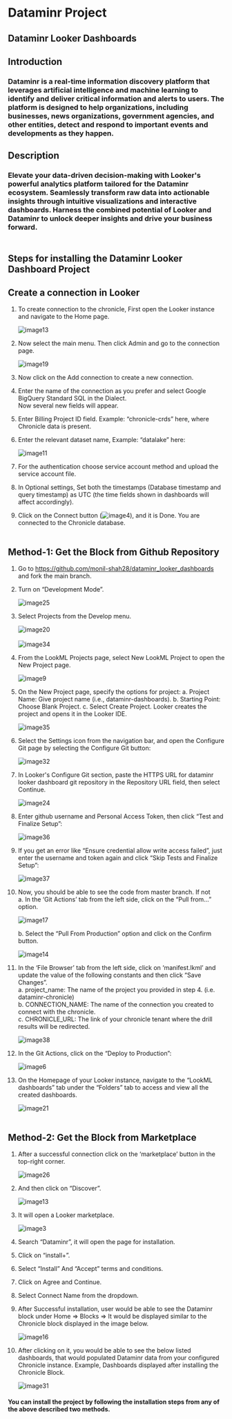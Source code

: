 # Dataminr Project
## Dataminr Looker Dashboards

## Introduction

### Dataminr is a real-time information discovery platform that leverages artificial intelligence and machine learning to identify and deliver critical information and alerts to users. The platform is designed to help organizations, including businesses, news organizations, government agencies, and other entities, detect and respond to important events and developments as they happen.

## Description

### Elevate your data-driven decision-making with Looker's powerful analytics platform tailored for the Dataminr ecosystem. Seamlessly transform raw data into actionable insights through intuitive visualizations and interactive dashboards. Harness the combined potential of Looker and Dataminr to unlock deeper insights and drive your business forward. <br><br>

## Steps for installing the Dataminr Looker Dashboard Project

## Create a connection in Looker

1. To create connection to the chronicle, First open the Looker instance and navigate to the Home page.

    ![image13](https://github.com/dataminr/looker-dashboards/assets/138869970/e0d2eeb5-6360-49db-81bf-3c3d8bc84040)

2. Now select the main menu. Then click Admin and go to the connection page.

    ![image19](https://github.com/dataminr/looker-dashboards/assets/138869970/2a182b86-aecb-44fe-8bff-f548d41c6a12)

3. Now click on the Add connection to create a new connection.
4. Enter the name of the connection as you prefer and select Google BigQuery Standard SQL in the Dialect. <br>
   Now several new fields will appear. 
5. Enter Billing Project ID field. Example: “chronicle-crds” here, where Chronicle data is present.
6. Enter the relevant dataset name, Example: “datalake” here:

    ![image11](https://github.com/dataminr/looker-dashboards/assets/138869970/29f9544b-84d2-4ca1-8abe-11c9d96adf8d)

7. For the authentication choose service account method and upload the service account file.
8. In Optional settings, Set both the timestamps (Database timestamp and query timestamp) as UTC (the time fields shown in dashboards will affect accordingly).
9. Click on the Connect button (![image4](https://github.com/dataminr/looker-dashboards/assets/138869970/1af13a95-fbc6-4c9f-a43a-7a628801e458)), and it is Done. You are connected to the Chronicle database.
    <br><br>


## Method-1: Get the Block from Github Repository

1. Go to https://github.com/monil-shah28/dataminr_looker_dashboards and fork the main branch.

2. Turn on “Development Mode”.
   
    ![image25](https://github.com/dataminr/looker-dashboards/assets/138869970/54d77cfc-5fdd-45aa-8414-d438dc49073b)

3. Select Projects from the Develop menu.

    ![image20](https://github.com/dataminr/looker-dashboards/assets/138869970/0bb522dc-65d1-4b67-a8ee-3b12198b21f5) <br><br>
    ![image34](https://github.com/dataminr/looker-dashboards/assets/138869970/86109b77-2d8d-4420-88cb-765bb3d1834e) 

4. From the LookML Projects page, select New LookML Project to open the New Project page.

    ![image9](https://github.com/dataminr/looker-dashboards/assets/138869970/376b7f85-d72b-42f9-83c7-7460801edd89)

5. On the New Project page, specify the options for project:
    a. Project Name: Give project name (i.e., dataminr-dashboards).
    b. Starting Point: Choose Blank Project.
    c. Select Create Project. Looker creates the project and opens it in the Looker IDE.

   ![image35](https://github.com/dataminr/looker-dashboards/assets/138869970/1770a449-2802-40bd-a94d-f14aaf95c474)

6. Select the Settings icon from the navigation bar, and open the Configure Git page by selecting the Configure Git button:

   ![image32](https://github.com/dataminr/looker-dashboards/assets/138869970/8184a68b-fb3c-46bb-b7aa-89759fe4bd65)
  
7. In Looker's Configure Git section, paste the HTTPS URL for dataminr looker dashboard git repository in the Repository URL field, then select Continue.

      ![image24](https://github.com/dataminr/looker-dashboards/assets/138869970/c0ed6ab4-259f-44e7-80ec-4fa3da4b6960)

8. Enter github username and Personal Access Token, then click “Test and Finalize Setup”:

      ![image36](https://github.com/dataminr/looker-dashboards/assets/138869970/56421c1d-66fc-4d92-ab14-5d53d46817ce)

9. If you get an error like “Ensure credential allow write access failed”, just enter the username and token again and click “Skip Tests and Finalize Setup”:

      ![image37](https://github.com/dataminr/looker-dashboards/assets/138869970/d9af30d6-28de-4cae-b1fd-58f1aafe79c3)


10. Now, you should be able to see the code from master branch. If not <br>
      a. In the ‘Git Actions’ tab from the left side, click on the “Pull from…” option.

    ![image17](https://github.com/dataminr/looker-dashboards/assets/138869970/6abb00a1-9a7e-4733-906b-0005b19745df)

      b. Select the “Pull From Production” option and click on the Confirm button.

    ![image14](https://github.com/dataminr/looker-dashboards/assets/138869970/6bf11405-5dbc-402c-93cb-fe57a975ba7a)

11. In the ‘File Browser’ tab from the left side, click on ‘manifest.lkml’ and update the value of the following constants and then click “Save Changes”. <br>
      a. project_name: The name of the project you provided in step 4. (i.e. dataminr-chronicle) <br>
      b. CONNECTION_NAME: The name of the connection you created to connect with the chronicle. <br>
      c. CHRONICLE_URL: The link of your chronicle tenant where the drill results will be redirected. <br>

      ![image38](https://github.com/dataminr/looker-dashboards/assets/138869970/34d6a75b-d557-493b-8e2b-1a849db8dc11)

12. In the Git Actions, click on the “Deploy to Production”:

    ![image6](https://github.com/dataminr/looker-dashboards/assets/138869970/c2fd7ff6-72f4-45ed-8389-9b3bfc75588c)

13. On the Homepage of your Looker instance, navigate to the “LookML dashboards” tab under the “Folders” tab to access and view all the created dashboards.

    ![image21](https://github.com/dataminr/looker-dashboards/assets/138869970/7a699346-9359-440c-85e0-714769ef826f)
    <br><br>


## Method-2: Get the Block from Marketplace

1. After a successful connection click on the ‘marketplace’ button in the top-right corner.

    ![image26](https://github.com/dataminr/looker-dashboards/assets/138869970/fb3bc4e2-73d9-4029-9f41-279f41685d26)

2. And then click on “Discover”.

    ![image13](https://github.com/dataminr/looker-dashboards/assets/138869970/9c29fa03-2fd1-4237-83a3-66a016e88f97)

3. It will open a Looker marketplace.

    ![image3](https://github.com/dataminr/looker-dashboards/assets/138869970/6084acef-0f3b-4a85-a3b2-241a8da951ff)

4. Search “Dataminr”, it will open the page for installation.

5. Click on “install+”.

6. Select “Install” And “Accept”  terms and conditions.

7. Click on Agree and Continue.

8. Select Connect Name from the dropdown.

9. After Successful installation, user would be able to see the Dataminr block under Home => Blocks => It would be displayed similar to the Chronicle block displayed in the image below.

    ![image16](https://github.com/dataminr/looker-dashboards/assets/138869970/6d149df9-653c-4b43-a892-0411179c990d)

10. After clicking on it, you would be able to see the below listed dashboards, that would populated Dataminr data from your configured Chronicle instance. Example, Dashboards displayed after installing the Chronicle Block.

    ![image31](https://github.com/dataminr/looker-dashboards/assets/138869970/380d168a-c63f-4b76-b8a5-8c12c184b152)



#### You can install the project by following the installation steps from any of the above described two methods.




	
 

    



